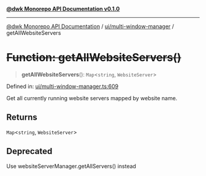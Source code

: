 [**@dwk Monorepo API Documentation v0.1.0**](../../../README.md)

---

[@dwk Monorepo API Documentation](../../../README.md) / [ui/multi-window-manager](../README.md) / getAllWebsiteServers

# ~~Function: getAllWebsiteServers()~~

> **getAllWebsiteServers**(): `Map`\<`string`, `WebsiteServer`\>

Defined in: [ui/multi-window-manager.ts:609](https://github.com/Anglesite/anglesite/blob/97bc711271b9559b54e48a9e5995ecc7ba9204f9/anglesite/app/ui/multi-window-manager.ts#L609)

Get all currently running website servers mapped by website name.

## Returns

`Map`\<`string`, `WebsiteServer`\>

## Deprecated

Use websiteServerManager.getAllServers() instead
